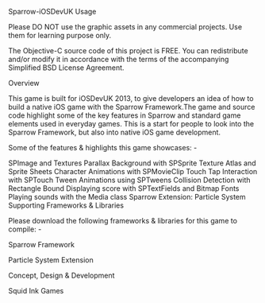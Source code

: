 Sparrow-iOSDevUK
Usage

Please DO NOT use the graphic assets in any commercial projects. Use them for learning purpose only.

The Objective-C source code of this project is FREE. You can redistribute and/or modify it in accordance with the terms of the accompanying Simplified BSD License Agreement.

Overview

This game is built for iOSDevUK 2013, to give developers an idea of how to build a native iOS game with the Sparrow Framework.The game and source code highlight some of the key features in Sparrow and standard game elements used in everyday games. This is a start for people to look into the Sparrow Framework, but also into native iOS game development.

Some of the features & highlights this game showcases: -

SPImage and Textures
Parallax Background with SPSprite
Texture Atlas and Sprite Sheets
Character Animations with SPMovieClip
Touch Tap Interaction with SPTouch
Tween Animations using SPTweens
Collision Detection with Rectangle Bound
Displaying score with SPTextFields and Bitmap Fonts
Playing sounds with the Media class
Sparrow Extension: Particle System
Supporting Frameworks & Libraries

Please download the following frameworks & libraries for this game to compile: -

Sparrow Framework

Particle System Extension

Concept, Design & Development

Squid Ink Games
